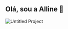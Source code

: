 ## Olá, sou a Alline 👋

![Untitled Project](https://github.com/allinemar/allinemar/assets/130155124/bd90b4f0-521c-493c-a9a0-fe6b2c4de33e)
